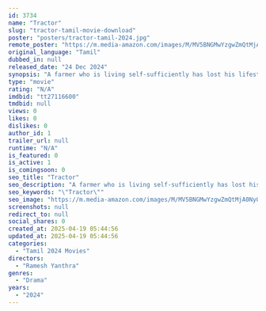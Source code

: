 ```yaml
---
id: 3734
name: "Tractor"
slug: "tractor-tamil-movie-download"
poster: "posters/tractor-tamil-2024.jpg"
remote_poster: "https://m.media-amazon.com/images/M/MV5BNGMwYzgwZmQtMjA0Ny00YjllLWFlZTYtNGY5ZDFiZGFhMzRmXkEyXkFqcGc@._V1_SX300.jpg"
original_language: "Tamil"
dubbed_in: null
released_date: "24 Dec 2024"
synopsis: "A farmer who is living self-sufficiently has lost his lifestyle due to recent social developments and private-sector scams."
type: "movie"
rating: "N/A"
imdbid: "tt27116600"
tmdbid: null
views: 0
likes: 0
dislikes: 0
author_id: 1
trailer_url: null
runtime: "N/A"
is_featured: 0
is_active: 1
is_comingsoon: 0
seo_title: "Tractor"
seo_description: "A farmer who is living self-sufficiently has lost his lifestyle due to recent social developments and private-sector scams."
seo_keywords: "\"Tractor\""
seo_image: "https://m.media-amazon.com/images/M/MV5BNGMwYzgwZmQtMjA0Ny00YjllLWFlZTYtNGY5ZDFiZGFhMzRmXkEyXkFqcGc@._V1_SX300.jpg"
screenshots: null
redirect_to: null
social_shares: 0
created_at: 2025-04-19 05:44:56
updated_at: 2025-04-19 05:44:56
categories:
  - "Tamil 2024 Movies"
directors:
  - "Ramesh Yanthra"
genres:
  - "Drama"
years:
  - "2024"
---
```


